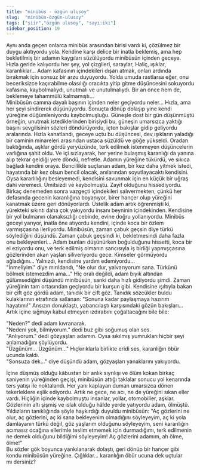```yaml
---
title: "minibüs - özgün ulusoy"
slug:  "minibüs-özgün-ulusoy"
tags: ["şiir","özgün ulusoy", "sayı:iki"]
sidebar_position: 19
---
```


Aynı anda geçen onlarca minibüs arasından birisi vardı ki, çözülmez bir
duygu akıtıyordu yola. Kendine karşı delice bir inatla beklemiş, ama hep
bekletilmiş bir adamın kaygıları süzülüyordu minibüsün içinden geceye.
Hızla geride kalıyordu her şey, yol çizgileri, saraylar, Haliç, ışıklar,
karanlıklar... Adam kafasının içindekileri dışarı atmak, onları ardında
bırakmak için sonsuz bir arzu duyuyordu. Yolda umuda rastlarsa eğer, onu
beceriksizce kaçırabilme olasılığı oracıkta yitip gitme düşüncesini
sokuyordu kafasına, kaybolmalıydı, unutmalı ve unutulmalıydı. Bir an
önce hem de, beklemeye tahammülü kalmamıştı...\
Minibüsün camına dayalı başının içinden neler geçiyordu neler... Hızla,
ama her şeyi sindirerek düşünüyordu. Sonuçta dönüp dolaşıp yine kendi
yüreğine düğümleniyordu kaybolmuşluğu. Güneşle dost bir gün düşünmüştü
örneğin, unutmak istediklerinden birisiydi bu, güneşin umarsızca yaktığı
başını sevgilisinin sözleri döndürüyordu, içten bakışlar gidip geliyordu
aralarında. Hızla kanatlandı, geceye uçtu bu düşüncesi, dev ışıkların
yaladığı bir caminin minareleri arasından ustaca süzüldü ve göğe
yükseldi. Oradan baktığında, aşklar gördü yeryüzünde, terk edilmek
istenmeyen düşüncelerin varlığına şahit oldu. Ve içi sızlayarak, her
yerine bulaşmış karanlığı da yanına alıp tekrar geldiği yere döndü,
nefretle. Adamın yüreğine tükürdü, ve sıkıca bağladı kendini oraya.
Bencillikle suçlanan adam, bir kez daha yitmek istedi, hayatında bir kez
olsun bencil olacak, anılarından soyutlayacaktı kendisini. Oysa
kararlılığını besleyemedi, kendisini savunmak için en küçük bir uğraş
dahi veremedi. Ümitsizdi ve kaybolmuştu. Zayıf olduğunu hissediyordu.\
Birkaç denemeden sonra vazgeçti içindekileri salıvermekten, çünkü her
defasında gecenin karanlığına boyanıyor, birer hançer olup yüreğini
kanatmak üzere geri dönüyorlardı. Üstelik adam artık öğrenmişti ki,
yürekteki sıkıntı daha çok yakıyordu insanı beyninin içindekinden.
Kendisine bir yol bulmanın olanaksızlığı cebinde, evine doğru
yollanıyordu. Minibüs geceyi yarıyor, inatla öne atıyordu kendini,
içinde koca bir özlem varmışçasına ilerliyordu. Minibüsün, zaman çabuk
geçsin diye türkü söylediğini düşündü. Zaman çabuk geçsindi ki,
bekletmesindi daha fazla onu bekleyenleri... Adam bunları düşünürken
boğulduğunu hissetti, koca bir el eziyordu onu, ve terk edilmiş olmanın
sancısıyla iş birliği yapmışçasına gözlerinden akan yaşları
siliveriyordu gece. Kimseler görmüyordu ağladığını... Yalnızdı,
kendisine yardım edemiyordu...\
"İnmeliyim." diye mırıldandı, "Ne olur dur, yalvarıyorum sana. Türkünü
bölmek istemezdim ama..." Hiç oralı değildi, adam bıyık altından
gülümsediğini düşündü minibüsün, sanki daha hızlı gidiyordu şimdi. Zaman
yüreğinin tam ortasından geçiyordu bir kurşun gibi. Kendisine ışıltıyla
bakan bir çift göz gördü adam, tanıdık bir çift göz. Tanıdık sözcükler
buldu kulaklarının etrafında sallanan: "Sonuna kadar paylaşmaya hazırım
hayatımı!" Ansızın donuklaştı, yabancılaştı karşısındaki gözün
bakışları...\
Artık içine sığmayı kabul etmeyen ızdırabını çoğaltacağını bile bile:

"Neden?" dedi adam kıvranarak.\
"Nedeni yok, bilmiyorum." dedi buz gibi soğumuş olan ses.\
"Anlıyorum." dedi gözyaşları adamın. Oysa sıkılmış yumrukları hiçbir
şeyi anlamadığını söylüyordu.\
"Üzgünüm... Üzgünüm..." Hıçkırıklarla birlikte eridi ses, karanlığın
öbür ucunda kaldı.\
"Sonsuza dek..." diye düşündü adam, gözyaşları yanaklarını yakıyordu.

İçine düşmüş olduğu kâbustan bir anlık sıyrılışı ve ölüm kokan birkaç
saniyenin yüreğinden geçişi, minibüsün attığı taklalar sonucu yol
kenarında ters yatışı ile noktalandı. Her yanı kaplayan duman umarsızca
dönen tekerleklere eşlik ediyordu. Artık ne gece, ne acı, ne de yüreğini
sıkan eller vardı. Hiçliğin içinde kaybolmuştu insanlar, yollar,
otomobiller, aşklar. Gözlerinin altı şişmiş ve ıslak olduğu hâlde yerde
yatıyordu adam, ölmüştü.\
Yıldızların tanıklığında şöyle haykırdığı duyuldu minibüsün: "Aç
gözlerini ne olur, aç gözlerini, aç ki sana bekleyenim olmadığını
söyleyeyim, aç ki yola damlayanın türkü değil, göz yaşlarım olduğunu
söyleyeyim, seni karanlığın acımasız ocağına ellerimle teslim etmemek
için durmadığımı, terk edilmenin ne demek olduğunu bildiğimi söyleyeyim!
Aç gözlerini adamım, ah ölme, ölme!"\
Bu sözler gök boyunca yankılanarak dolaştı, geri dönüp bir hançer gibi
kondu minibüsün yüreğine. Çığlıklar... karanlığın öbür ucuna dek uçtular
mı dersiniz?


